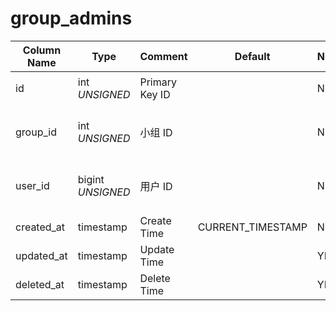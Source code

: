 # group_admins

| Column Name | Type | Comment | Default | Null | Remark |
| --- | --- | --- | --- | --- | --- |
| id | int *UNSIGNED* | Primary Key ID | | NO | 自动递增 |
| group_id | int *UNSIGNED* | 小组 ID | | NO | Related field [groups->id](groups.md) |
| user_id | bigint *UNSIGNED* | 用户 ID |  | NO | Related field [users->id](../users/users.md) |
| created_at | timestamp | Create Time | CURRENT_TIMESTAMP | NO |  |
| updated_at | timestamp | Update Time |  | YES |  |
| deleted_at | timestamp | Delete Time |  | YES |  |
